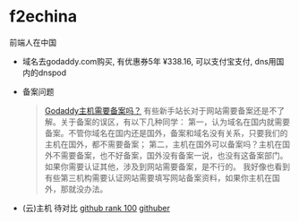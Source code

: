 # f2echina
前端人在中国

* 域名去godaddy.com购买, 有优惠券5年 ¥338.16, 可以支付宝支付, dns用国内的dnspod
* 备案问题

  > [Godaddy主机需要备案吗？](http://www.goyouhuima.com/jiaocheng/455.html)
  > 有些新手站长对于网站需要备案还是不了解。关于备案的误区，有以下几种同学：
  > 第一，认为域名在国内就需要备案。不管你域名在国内还是国外，备案和域名没有关系，只要我们的主机在国外，都不需要备案；
  > 第二，主机在国外可以备案吗？主机在国外不需要备案，也不好备案，国外没有备案一说，也没有这备案部门。如果你需要认证其他，涉及到网站需要备案，是不行的。
  > 我好像也看到有些第三机构需要认证网站需要填写网站备案资料，如果你主机在国外，那就没办法。

* (云)主机
  待对比
  [github rank 100](http://githubrank.com)
  [githuber](http://githuber.cn/)
